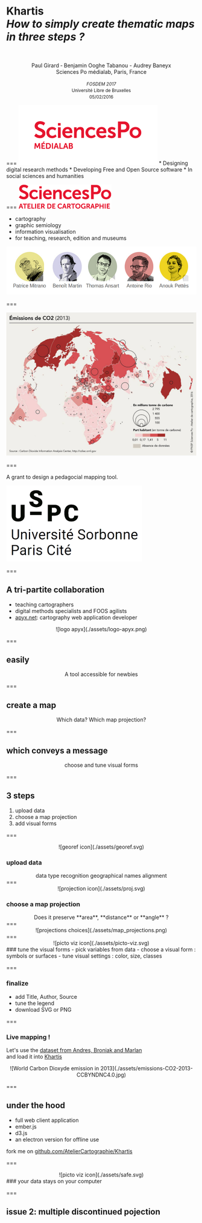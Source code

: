 <h1 id="main">
Khartis<br><em>How to simply create thematic maps in three steps ?
</em></h1>
<br>
<p align="center">
  Paul Girard ‑ Benjamin Ooghe Tabanou - Audrey Baneyx<br>
  Sciences Po médialab, Paris, France
</p>

<p align="center">
 <small>
  <em>FOSDEM 2017</em><br>
  Université Libre de Bruxelles<br>
  05/02/2016
  </small>
</p>
===
<img alt="Sciences Po médialab" src="./assets/SciencesPO_MEDIALAB.png" style="margin: 0;">
* Designing digital research methods
* Developing Free and Open Source software
* In social sciences and humanities

===
<img alt="Sciences Po, Atelier de cartographie" src="./assets/logo_carto.png" style="margin: 0;">
* cartography
* graphic semiology
* information visualisation
* for teaching, research, edition and museums

![Atelier de cartographie's team](./assets/atelier_carto_team.png)

=== 

![World Carbon Dioxyde emission in 2013](./assets/emissions-CO2-2013-CCBYNDNC4.0.jpg)

===

A grant to design a pedagocial mapping tool. 

![logo USPC](./assets/logo_uspc.jpg)

===

## A tri-partite collaboration

- teaching cartographers
- digital methods specialists and FOOS agilists
- [apyx.net](http://www.apyx.fr/): cartography web application developer
<center>![logo apyx](./assets/logo-apyx.png)</center>

===

## easily

<center>A tool accessible for newbies</center>

===

## create a map
<center>
Which data?   
Which map projection?
</center>

===

## which conveys a message
<center>choose and tune visual forms</center>

===
## 3 steps

1. upload data
2. choose a map projection
3. add visual forms

===
<center>![georef icon](./assets/georef.svg)</center>

### upload data

<center>
data type recognition  
geographical names alignment
</center>
===

<center>![projection icon](./assets/proj.svg)</center>

### choose a map projection

<center>Does it preserve **area**, **distance** or **angle** ?</center> 
===
<center>
![projections choices](./assets/map_projections.png)
</center>
===

<center>![picto viz icon](./assets/picto-viz.svg)</center>
### tune the visual forms
- pick variables from data
- choose a visual form : symbols or surfaces 
- tune visual settings : color, size, classes

===

### finalize
- add Title, Author, Source
- tune the legend
- download SVG or PNG


===
### Live mapping !
Let's use the [dataset from Andres, Broniak and Marlan](./assets/co2_nation.1751_2013.csv)  
and load it into [Khartis](http://www.sciencespo.fr/cartographie/khartis/app/)
<center>
  ![World Carbon Dioxyde emission in 2013](./assets/emissions-CO2-2013-CCBYNDNC4.0.jpg)<!-- .element: style="width:60%; "-->  
</center>

===
## under the hood

- full web client application
- ember.js
- d3.js
- an electron version for offline use

fork me on [github.com/AtelierCartographie/Khartis](https://github.com/AtelierCartographie/Khartis)

===

<center>![picto viz icon](./assets/safe.svg)</center>
### your data stays on your computer

===

## issue 2: multiple discontinued pojection


